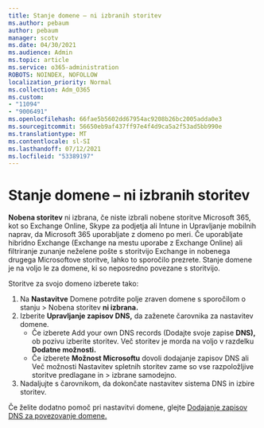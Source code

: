 ```yaml
---
title: Stanje domene – ni izbranih storitev
ms.author: pebaum
author: pebaum
manager: scotv
ms.date: 04/30/2021
ms.audience: Admin
ms.topic: article
ms.service: o365-administration
ROBOTS: NOINDEX, NOFOLLOW
localization_priority: Normal
ms.collection: Adm_O365
ms.custom:
- "11094"
- "9006491"
ms.openlocfilehash: 66fae5b5602dd67954ac9208b26bc2005adda0e3
ms.sourcegitcommit: 56650eb9af437ff97e4f4d9ca5a2f53ad5bb990e
ms.translationtype: MT
ms.contentlocale: sl-SI
ms.lasthandoff: 07/12/2021
ms.locfileid: "53389197"
---
```

# <a name="domain-status---no-services-selected"></a>Stanje domene – ni izbranih storitev

**Nobena storitev** ni izbrana, če niste izbrali nobene storitve Microsoft 365, kot so Exchange Online, Skype za podjetja ali Intune in Upravljanje mobilnih naprav, da Microsoft 365 uporabljate z domeno po meri. Če uporabljate hibridno Exchange (Exchange na mestu uporabe z Exchange Online) ali filtriranje zunanje neželene pošte s storitvijo Exchange in nobenega drugega Microsoftove storitve, lahko to sporočilo prezrete. Stanje domene je na voljo le za domene, ki so neposredno povezane s storitvijo.

Storitve za svojo domeno izberete tako:

1. Na **Nastavitve** Domene potrdite polje zraven domene s sporočilom o stanju  >  [](https://admin.microsoft.com/Adminportal/Home)Nobena storitev **ni izbrana.**
1. Izberite **Upravljanje zapisov DNS,** da zaženete čarovnika za nastavitev domene.
    - Če izberete Add your own DNS records (Dodajte svoje zapise **DNS),** ob pozivu izberite storitev. Več storitev je morda na voljo v razdelku **Dodatne možnosti.**
    - Če izberete **Možnost Microsoftu** dovoli dodajanje zapisov DNS ali Več možnosti Nastavitev spletnih storitev zame so vse razpoložljive storitve predlagane in  >   izbrane samodejno.
1. Nadaljujte s čarovnikom, da dokončate nastavitev sistema DNS in izbire storitev.
 
Če želite dodatno pomoč pri nastavitvi domene, glejte [Dodajanje zapisov DNS za povezovanje domene.](/microsoft-365/admin/get-help-with-domains/create-dns-records-at-any-dns-hosting-provider)

